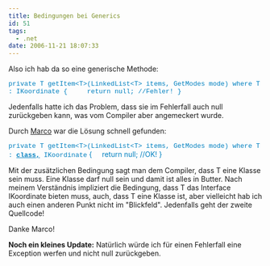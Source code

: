 ```yaml
---
title: Bedingungen bei Generics
id: 51
tags:
  - .net
date: 2006-11-21 18:07:33
---
```


Also ich hab da so eine generische Methode:

<font face="Courier New" color="#0080c0" size="2">private T getItem&lt;T&gt;(LinkedList&lt;T&gt; items, GetModes mode) where T : IKoordinate
{
&nbsp;&nbsp;&nbsp; return null; //Fehler!
}</font>

Jedenfalls hatte ich das Problem, dass sie im Fehlerfall auch null zurückgeben kann, was vom Compiler aber angemeckert wurde.

Durch [Marco](http://blog.mwiedemeyer.de "marco") war die Lösung schnell gefunden:

<font color="#0080c0"><font face="Courier New" size="2">private T getItem&lt;T&gt;(LinkedList&lt;T&gt; items, GetModes mode) where T : **<u>class,</u>** IKoordinate</font> 
{
&nbsp;&nbsp;&nbsp; return null; //OK!
}</font>

Mit der zusätzlichen Bedingung sagt man dem Compiler, dass T eine Klasse sein muss. Eine Klasse darf null sein und damit ist alles in Butter. Nach meinem Verständnis impliziert die Bedingung, dass T das Interface IKoordinate bieten muss, auch, dass T eine Klasse ist, aber vielleicht hab ich auch einen anderen Punkt nicht im "Blickfeld". Jedenfalls geht der zweite Quellcode!

Danke Marco!

**Noch ein kleines Update:** Natürlich würde ich für einen Fehlerfall eine Exception werfen und nicht null zurückgeben.